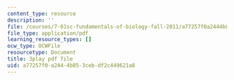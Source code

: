 ```yaml
---
content_type: resource
description: ''
file: /courses/7-01sc-fundamentals-of-biology-fall-2011/a77257f0a2444b853cebdf2c449621a8_MqNq9S1_Ct8.pdf
file_type: application/pdf
learning_resource_types: []
ocw_type: OCWFile
resourcetype: Document
title: 3play pdf file
uid: a77257f0-a244-4b85-3ceb-df2c449621a8
---
```

